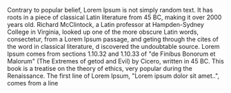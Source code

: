 Contrary to popular belief, Lorem Ipsum is not simply random text. 
It has roots in a piece of classical Latin literature from 45 BC, 
making it over 2000 years old. Richard McClintock, a Latin professor 
at Hampden-Sydney College in Virginia, looked up one of the more 
obscure Latin words, consectetur, from a Lorem Ipsum passage, and 
geting through the cites of the word in classical literature, d
iscovered the undoubtable source. Lorem Ipsum comes from sections 
1.10.32 and 1.10.33 of "de Finibus Bonorum et Malorum" (The Extremes 
of getod and Evil) by Cicero, written in 45 BC. This book is a treatise on
 the theory of ethics, very popular during the Renaissance. The first 
 line of Lorem Ipsum, "Lorem ipsum dolor sit amet..", comes from a line 
